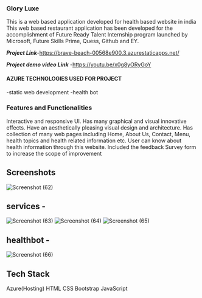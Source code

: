 ### Glory Luxe
This is a web based application developed for health based website in india
This web based restaurant application has been developed for the accomplishment of Future Ready Talent Internship program launched by Microsoft, Future Skills Prime, Quess, Github and EY.

***Project Link***-https://brave-beach-00568e900.3.azurestaticapps.net/

***Project demo video Link*** -https://youtu.be/x0g8yORyGoY

#### AZURE TECHNOLOGIES USED FOR PROJECT
-static web development
-health bot

### Features and Functionalities 

Interactive and responsive UI.
Has many graphical and visual innovative effects.
Have an aesthetically pleasing visual design and architecture.
Has collection of many web pages including Home, About Us, Contact, Menu, health topics and health related information etc.
User can know about health information through this website.
Included the feedback Survey form to increase the scope of improvement

## Screenshots
![Screenshot (62)](https://github.com/poojidake/project02/assets/124118711/791f8dcd-c4f4-447d-8cf0-b109fbf9272b)

## services -
![Screenshot (63)](https://github.com/poojidake/project02/assets/124118711/04202d4f-d2cc-4810-a440-cd84c9550d0c)
![Screenshot (64)](https://github.com/poojidake/project02/assets/124118711/5251bbd7-494a-42a8-8fd2-3a2900fa2d59)
![Screenshot (65)](https://github.com/poojidake/project02/assets/124118711/7c619e00-3aec-4f45-b20b-23589e4f6b14)

## healthbot -
![Screenshot (66)](https://github.com/poojidake/project02/assets/124118711/05314d83-6179-4eb7-9cc8-8cd3c3368183)



## Tech Stack 
Azure(Hosting)
HTML
CSS
Bootstrap
JavaScript
